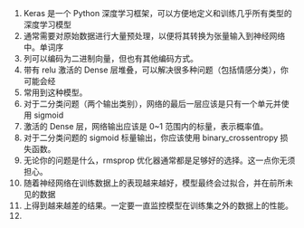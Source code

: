 1. Keras 是一个 Python 深度学习框架，可以方便地定义和训练几乎所有类型的深度学习模型
2. 通常需要对原始数据进行大量预处理，以便将其转换为张量输入到神经网络中。单词序
3. 列可以编码为二进制向量，但也有其他编码方式。
4. 带有 relu 激活的 Dense 层堆叠，可以解决很多种问题（包括情感分类），你可能会经
5. 常用到这种模型。
6. 对于二分类问题（两个输出类别），网络的最后一层应该是只有一个单元并使用 sigmoid
7. 激活的 Dense 层，网络输出应该是 0~1 范围内的标量，表示概率值。
8. 对于二分类问题的 sigmoid 标量输出，你应该使用 binary_crossentropy 损失函数。
9. 无论你的问题是什么，rmsprop 优化器通常都是足够好的选择。这一点你无须担心。
10. 随着神经网络在训练数据上的表现越来越好，模型最终会过拟合，并在前所未见的数据
11. 上得到越来越差的结果。一定要一直监控模型在训练集之外的数据上的性能。
12. 
